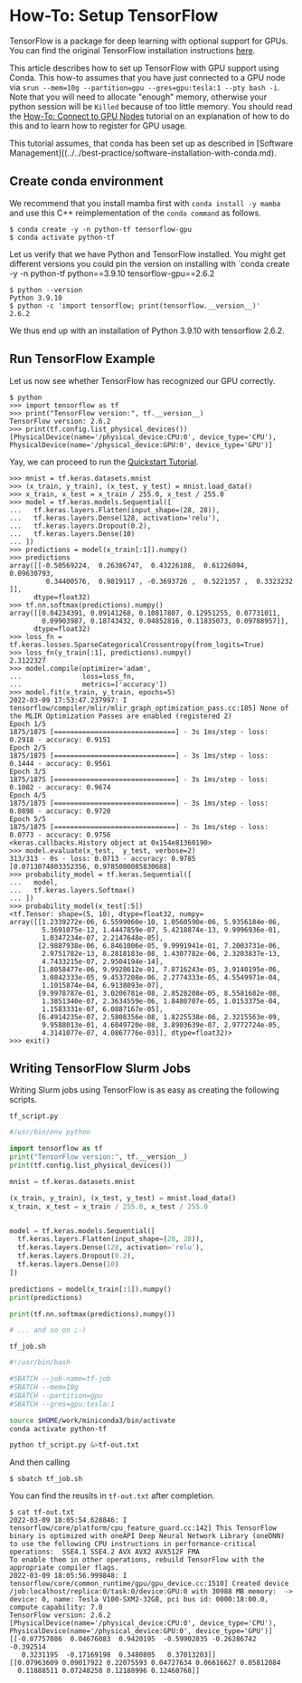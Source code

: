 # How-To: Setup TensorFlow

TensorFlow is a package for deep learning with optional support for GPUs.
You can find the original TensorFlow installation instructions [here](https://www.tensorflow.org/install).

This article describes how to set up TensorFlow with GPU support using Conda.
This how-to assumes that you have just connected to a GPU node via `srun --mem=10g --partition=gpu --gres=gpu:tesla:1 --pty bash -i`.
Note that you will need to allocate "enough" memory, otherwise your python session will be `Killed` because of too little memory.
You should read the [How-To: Connect to GPU Nodes](../../how-to/connect/gpu-nodes/) tutorial on an explanation of how to do this and to learn how to register for GPU usage.

This tutorial assumes, that conda has been set up as described in [Software Management]((../../best-practice/software-installation-with-conda.md).

## Create conda environment

We recommend that you install mamba first with `conda install -y mamba` and use this C++ reimplementation of the `conda command` as follows.

```terminal
$ conda create -y -n python-tf tensorflow-gpu
$ conda activate python-tf
```

Let us verify that we have Python and TensorFlow installed.
You might get different versions you could pin the version on installing with `conda create -y -n python-tf python==3.9.10 tensorflow-gpu==2.6.2

```terminal
$ python --version
Python 3.9.10
$ python -c 'import tensorflow; print(tensorflow.__version__)'
2.6.2
```

We thus end up with an installation of Python 3.9.10 with tensorflow 2.6.2.

## Run TensorFlow Example

Let us now see whether TensorFlow has recognized our GPU correctly.

```terminal
$ python
>>> import tensorflow as tf
>>> print("TensorFlow version:", tf.__version__)
TensorFlow version: 2.6.2
>>> print(tf.config.list_physical_devices())
[PhysicalDevice(name='/physical_device:CPU:0', device_type='CPU'), PhysicalDevice(name='/physical_device:GPU:0', device_type='GPU')]
```

Yay, we can proceed to run the [Quickstart Tutorial](https://www.tensorflow.org/tutorials/quickstart/beginner).

```
>>> mnist = tf.keras.datasets.mnist
>>> (x_train, y_train), (x_test, y_test) = mnist.load_data()
>>> x_train, x_test = x_train / 255.0, x_test / 255.0
>>> model = tf.keras.models.Sequential([
...   tf.keras.layers.Flatten(input_shape=(28, 28)),
...   tf.keras.layers.Dense(128, activation='relu'),
...   tf.keras.layers.Dropout(0.2),
...   tf.keras.layers.Dense(10)
... ])
>>> predictions = model(x_train[:1]).numpy()
>>> predictions
array([[-0.50569224,  0.26386747,  0.43226188,  0.61226094,  0.09630793,
         0.34400576,  0.9819117 , -0.3693726 ,  0.5221357 ,  0.3323232 ]],
      dtype=float32)
>>> tf.nn.softmax(predictions).numpy()
array([[0.04234391, 0.09141268, 0.10817807, 0.12951255, 0.07731011,
        0.09903987, 0.18743432, 0.04852816, 0.11835073, 0.09788957]],
      dtype=float32)
>>> loss_fn = tf.keras.losses.SparseCategoricalCrossentropy(from_logits=True)
>>> loss_fn(y_train[:1], predictions).numpy()
2.3122327
>>> model.compile(optimizer='adam',
...               loss=loss_fn,
...               metrics=['accuracy'])
>>> model.fit(x_train, y_train, epochs=5)
2022-03-09 17:53:47.237997: I tensorflow/compiler/mlir/mlir_graph_optimization_pass.cc:185] None of the MLIR Optimization Passes are enabled (registered 2)
Epoch 1/5
1875/1875 [==============================] - 3s 1ms/step - loss: 0.2918 - accuracy: 0.9151
Epoch 2/5
1875/1875 [==============================] - 3s 1ms/step - loss: 0.1444 - accuracy: 0.9561
Epoch 3/5
1875/1875 [==============================] - 3s 1ms/step - loss: 0.1082 - accuracy: 0.9674
Epoch 4/5
1875/1875 [==============================] - 3s 1ms/step - loss: 0.0898 - accuracy: 0.9720
Epoch 5/5
1875/1875 [==============================] - 3s 1ms/step - loss: 0.0773 - accuracy: 0.9756
<keras.callbacks.History object at 0x154e81360190>
>>> model.evaluate(x_test,  y_test, verbose=2)
313/313 - 0s - loss: 0.0713 - accuracy: 0.9785
[0.0713074803352356, 0.9785000085830688]
>>> probability_model = tf.keras.Sequential([
...   model,
...   tf.keras.layers.Softmax()
... ])
>>> probability_model(x_test[:5])
<tf.Tensor: shape=(5, 10), dtype=float32, numpy=
array([[1.2339272e-06, 6.5599060e-10, 1.0560590e-06, 5.9356184e-06,
        5.3691075e-12, 1.4447859e-07, 5.4218874e-13, 9.9996936e-01,
        1.0347234e-07, 2.2147648e-05],
       [2.9887938e-06, 6.8461006e-05, 9.9991941e-01, 7.2003731e-06,
        2.9751782e-13, 8.2818183e-08, 1.4307782e-06, 2.3203837e-13,
        4.7433215e-07, 2.9504194e-14],
       [1.8058477e-06, 9.9928612e-01, 7.8716243e-05, 3.9140195e-06,
        3.0842333e-05, 9.4537208e-06, 2.2774333e-05, 4.5549971e-04,
        1.1015874e-04, 6.9138093e-07],
       [9.9978787e-01, 3.0206781e-08, 2.8528208e-05, 8.5581682e-08,
        1.3851340e-07, 2.3634559e-06, 1.8480707e-05, 1.0153375e-04,
        1.1583331e-07, 6.0887167e-05],
       [6.4914235e-07, 2.5808356e-08, 1.8225538e-06, 2.3215563e-09,
        9.9588013e-01, 4.6049720e-08, 3.8903639e-07, 2.9772724e-05,
        4.3141077e-07, 4.0867776e-03]], dtype=float32)>
>>> exit()
```

## Writing TensorFlow Slurm Jobs

Writing Slurm jobs using TensorFlow is as easy as creating the following scripts.

`tf_script.py`

```python
#/usr/bin/env python

import tensorflow as tf
print("TensorFlow version:", tf.__version__)
print(tf.config.list_physical_devices())

mnist = tf.keras.datasets.mnist

(x_train, y_train), (x_test, y_test) = mnist.load_data()
x_train, x_test = x_train / 255.0, x_test / 255.0


model = tf.keras.models.Sequential([
  tf.keras.layers.Flatten(input_shape=(28, 28)),
  tf.keras.layers.Dense(128, activation='relu'),
  tf.keras.layers.Dropout(0.2),
  tf.keras.layers.Dense(10)
])

predictions = model(x_train[:1]).numpy()
print(predictions)

print(tf.nn.softmax(predictions).numpy())

# ... and so on ;-)
```

`tf_job.sh`

```bash
#!/usr/bin/bash

#SBATCH --job-name=tf-job
#SBATCH --mem=10g
#SBATCH --partition=gpu
#SBATCH --gres=gpu:tesla:1

source $HOME/work/miniconda3/bin/activate
conda activate python-tf

python tf_script.py &>tf-out.txt
```

And then calling

```terminal
$ sbatch tf_job.sh
```

You can find the reuslts in `tf-out.txt` after completion.

```
$ cat tf-out.txt 
2022-03-09 18:05:54.628846: I tensorflow/core/platform/cpu_feature_guard.cc:142] This TensorFlow binary is optimized with oneAPI Deep Neural Network Library (oneDNN) to use the following CPU instructions in performance-critical operations:  SSE4.1 SSE4.2 AVX AVX2 AVX512F FMA
To enable them in other operations, rebuild TensorFlow with the appropriate compiler flags.
2022-03-09 18:05:56.999848: I tensorflow/core/common_runtime/gpu/gpu_device.cc:1510] Created device /job:localhost/replica:0/task:0/device:GPU:0 with 30988 MB memory:  -> device: 0, name: Tesla V100-SXM2-32GB, pci bus id: 0000:18:00.0, compute capability: 7.0
TensorFlow version: 2.6.2
[PhysicalDevice(name='/physical_device:CPU:0', device_type='CPU'), PhysicalDevice(name='/physical_device:GPU:0', device_type='GPU')]
[[-0.07757086  0.04676083  0.9420195  -0.59902835 -0.26286742 -0.392514
   0.3231195  -0.17169198  0.3480805   0.37013203]]
[[0.07963609 0.09017922 0.22075593 0.04727634 0.06616627 0.05812084
  0.11888511 0.07248258 0.12188996 0.12460768]]
```
